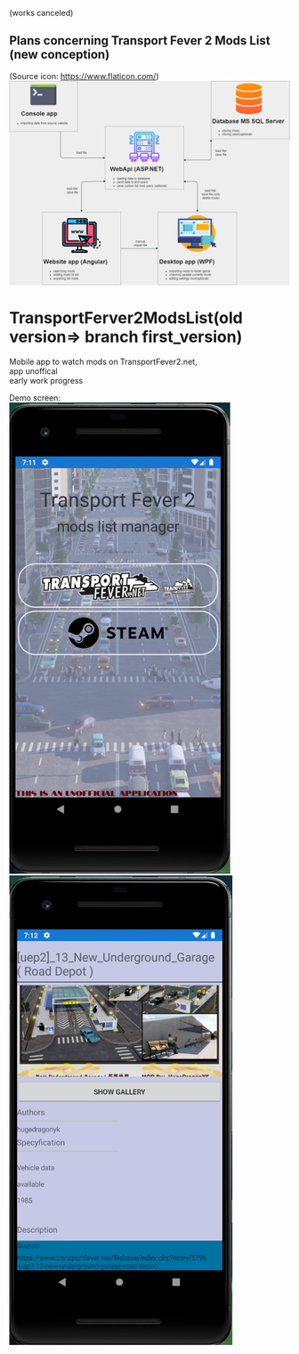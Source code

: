 (works canceled)


## Plans concerning Transport Fever 2 Mods List (new conception)
(Source icon: https://www.flaticon.com/) <br/>
![Concept_project](/Screen/Concept_project-TFModsList.png)

# TransportFerver2ModsList(old version=> branch first_version)
 Mobile app to watch mods on TransportFever2.net, <br /> app unoffical <br/> early work progress
 
 Demo screen: <br/>
 ![Demo Screen#1](/Screen/screen1.PNG)
 ![Demo Screen#2](/Screen/screen2.PNG)
